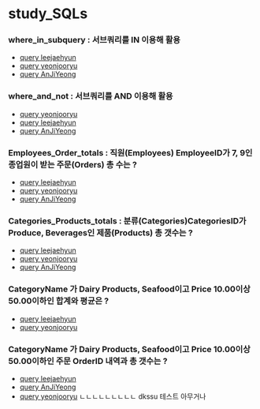 # study_SQLs
### where_in_subquery : 서브쿼리를 IN 이용해 활용
- [query leejaehyun](./leejaehyun/w3schools/where_in_subquery.sql)
- [query yeonjooryu](./yeonjoooryu/w3schools/where_in_subquery.sql)
- [query AnJiYeong](./AnJiYeong/w3schools/where_in_subquery.sql)
### where_and_not : 서브쿼리를 AND 이용해 활용
- [query yeonjooryu](./yeonjoooryu/w3schools/where_and_not.sql)
- [query leejaehyun](./leejaehyun/w3schools/where_and_not.sql)
- [query AnJiYeong](./AnJiYeong/w3schools/where_and_not.sql)
### Employees_Order_totals : 직원(Employees) EmployeeID가 7, 9인 종업원이 받는 주문(Orders) 총 수는 ?
- [query leejaehyun](./leejaehyun/w3schools/Employees_Order_total.sql)
- [query yeonjooryu](./yeonjoooryu/w3schools/Employees_Order_totals.sql)
- [query AnJiYeong](./AnJiYeong/w3schools/Employees_Order_total.sql)
### Categories_Products_totals : 분류(Categories)CategoriesID가 Produce, Beverages인 제품(Products) 총 갯수는 ?
- [query leejaehyun](./leejaehyun/w3schools/Categories_Products_totals.sql)
- [query yeonjooryu](./yeonjoooryu/w3schools/Categories_Products_totals.sql)
- [query AnJiYeong](./AnJiYeong/w3schools/Categories_Products_totals.sql)

### CategoryName 가 Dairy Products, Seafood이고 Price 10.00이상 50.00이하인 합계와 평균은 ?
- [query leejaehyun](./leejaehyun/w3schools/CategoryName_Products.sql)
- [query yeonjooryu](./yeonjoooryu/w3schools/CategoryName_Products.sql)

### CategoryName 가 Dairy Products, Seafood이고 Price 10.00이상 50.00이하인 주문  OrderID 내역과 총 갯수는 ?
- [query leejaehyun](./leejaehyun/w3schools/CategoryName_Products_Order.sql)
- [query AnJiYeong](./AnJiYeong/w3schools/CategoryName_Products.sql)
- [query yeonjooryu](./yeonjoooryu/w3schools/CategoryName_Products_Order.sql)
ㄴㄴㄴㄴㄴㄴㄴㄴㄴ
dkssu
테스트
아무거나
